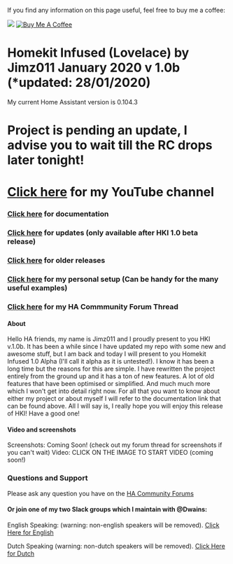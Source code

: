 If you find any information on this page useful, feel free to buy me a coffee:

<a href="https://paypal.me/JimmySchings" target="_blank"><img src="https://github.com/jimz011/homeassistant/blob/master/www/images/paypal-donate-button.png" ></a>
<a href="https://www.buymeacoffee.com/w8Jnf6Hit" target="_blank"><img src="https://www.buymeacoffee.com/assets/img/custom_images/orange_img.png" alt="Buy Me A Coffee" style="height: auto !important;width: auto !important;" ></a>
# Homekit Infused (Lovelace) by Jimz011 January 2020 v 1.0b (*updated: 28/01/2020)
My current Home Assistant version is 0.104.3

# Project is pending an update, I advise you to wait till the RC drops later tonight!

# [Click here](https://www.youtube.com/channel/UCYfcLj3IuQ-1mrnqgCk8f0w) for my YouTube channel
### [Click here](https://jimz011.github.io/homeassistant/) for documentation
### [Click here](https://github.com/jimz011/homeassistant/tree/updates) for updates (only available after HKI 1.0 beta release)
### [Click here](https://github.com/jimz011/homeassistant/releases) for older releases
### [Click here](https://github.com/jimz011/homeassistant/tree/personal) for my personal setup (Can be handy for the many useful examples)
### [Click here](https://community.home-assistant.io/t/homekit-infused-hki-v0-13-3/117086/1) for my HA Commmunity Forum Thread

#### About
Hello HA friends, my name is Jimz011 and I proudly present to you HKI v.1.0b.
It has been a while since I have updated my repo with some new and awesome stuff, but I am back and today I will present to you Homekit Infused 1.0 Alpha (I'll call it alpha as it is untested!). I know it has been a long time but the reasons for this are simple. I have rewritten the project entirely from the ground up and it has a ton of new features. A lot of old features that have been optimised or simplified. And much much more which I won't get into detail right now. For all that you want to know about either my project or about myself I will refer to the documentation link that can be found above. All I will say is, I really hope you will enjoy this release of HKI! Have a good one!

#### Video and screenshots
Screenshots: Coming Soon! (check out my forum thread for screenshots if you can't wait)
Video: CLICK ON THE IMAGE TO START VIDEO (coming soon!)


### Questions and Support

Please ask any question you have on the [HA Community Forums](https://community.home-assistant.io/t/homekit-infused-hki-v0-13-3/117086/1)

#### Or join one of my two Slack groups which I maintain with @Dwains:
English Speaking: (warning: non-english speakers will be removed).
[Click Here for English](https://join.slack.com/t/homeassistanten/shared_invite/enQtNzg1NzQyOTI4ODE2LWVhMmY3ZjMxMThhOTk1OWEwY2E4NDE0YmViZWI3NjUyNzIyMzIwNTkwMzlmMDA5N2I0MTQ4MDhiYTkwYWFlZDU)

Dutch Speaking (warning: non-dutch speakers will be removed).
[Click Here for Dutch](https://join.slack.com/t/homeassistantnlbe/shared_invite/enQtNzc4MzAwMTEyNDIwLTgwZGVmNmNhZjZkNmVkMjM1NTM3N2UwODIzZTFjMzY1ZmUyMGJiZDU5ZTEyZWEyYzMzYzQzYWJmNGE3MWVjN2I)
